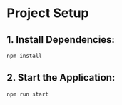 # Project Setup

## 1. Install Dependencies:
`npm install`

## 2. Start the Application:
`npm run start`
